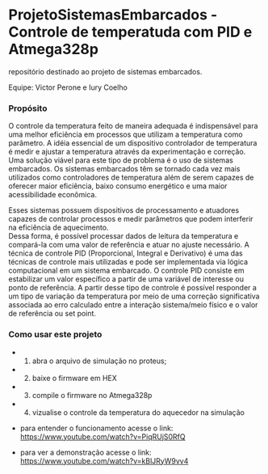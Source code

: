 # ProjetoSistemasEmbarcados - Controle de temperatuda com PID e Atmega328p 
repositório destinado ao projeto de sistemas embarcados. 

Equipe: Victor Perone e Iury Coelho

### Propósito

O controle da temperatura feito de maneira adequada é indispensável para uma melhor eficiência em processos que utilizam a temperatura como parâmetro. A idéia essencial de um dispositivo controlador de temperatura é medir e ajustar a temperatura através da experimentação e correção.  Uma solução viável para este tipo de problema é o uso de sistemas embarcados. 
Os sistemas embarcados têm se tornado cada vez mais utilizados como controladores de temperatura além de serem capazes de oferecer maior eficiência, baixo consumo energético e uma maior acessibilidade econômica. 

Esses sistemas possuem dispositivos de processamento e atuadores capazes de controlar processos e medir  parâmetros que podem  interferir na eficiência de aquecimento.  
Dessa forma, é possível processar dados de leitura da temperatura e compará-la com uma valor de referência e atuar no ajuste necessário. 
A técnica de controle PID (Proporcional, Integral e Derivativo) é uma das técnicas de controle mais utilizadas e pode ser implementada via lógica computacional em um sistema embarcado. O controle PID consiste em estabilizar um valor específico a partir de uma variável de interesse ou ponto de referência. A partir desse tipo de controle é possível responder a um tipo de variação da temperatura por meio de uma correção significativa associada ao erro calculado entre a interação sistema/meio físico e o valor de referência ou set point.

### Como usar este projeto 

- 1. abra o arquivo de simulação no proteus;
- 2. baixe o firmware em HEX
- 3. compile o firmware no Atmega328p
- 4. vizualise o controle da temperatura do aquecedor na simulação

- para entender o funcionamento acesse o link: https://www.youtube.com/watch?v=PiqRUjS0RfQ
- para ver a demonstração acesse o link: https://www.youtube.com/watch?v=kBlJRyW9vv4

